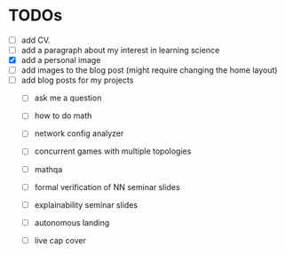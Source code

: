 # TODOs
- [ ] add CV.
- [ ] add a paragraph about my interest in learning science
- [x] add a personal image
- [ ] add images to the blog post (might require changing the home layout)
- [ ] add blog posts for my projects
  - [ ] ask me a question
  - [ ] how to do math
  - [ ] network config analyzer
  - [ ] concurrent games with multiple topologies
  - [ ] mathqa
  - [ ] formal verification of NN seminar slides
  - [ ] explainability seminar slides
  - [ ] autonomous landing
  - [ ] live cap cover



